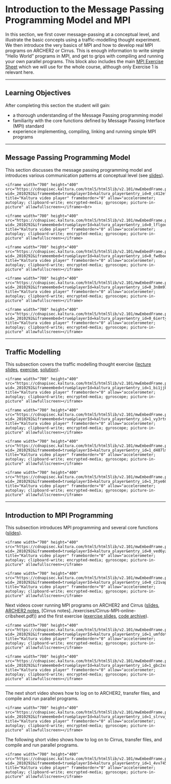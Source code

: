 # Introduction to the Message Passing Programming Model and MPI

In this section, we first cover message-passing at a conceptual level, and illustrate the basic concepts using a traffic-modelling thought experiment. We then introduce the very basics of MPI and how to develop real MPI programs on ARCHER2 or Cirrus. This is enough information to write simple "Hello World" programs in MPI, and get to grips with compiling and running your own parallel programs. This block also includes the main [MPI Exercise Sheet](../exercises/MPP-exercises.pdf) which we will use for the whole course, although only Exercise 1 is relevant here.


---

## Learning Objectives

After completing this section the student will gain:

- a thorough understanding of the Message Passing programming model
- familiarity with the core functions defined by Message Passing Interface (MPI) standard
- experience implementing, compiling, linking and running simple MPI programs

---

## Message Passing Programming Model

This section discusses the message passing programming model and introduces various communication patterns at conceptual level (see [slides](../slides/L01-mpconcepts.pdf)).


```{raw} html
<iframe width="700" height="400" src="https://cdnapisec.kaltura.com/html5/html5lib/v2.101/mwEmbedFrame.php/p/2010292/uiconf_id/32599141/entry_id/0_c412efsc?wid=_2010292&iframeembed=true&playerId=kaltura_player&entry_id=0_c412efsc&flashvars[streamerType]=auto&flashvars[localizationCode]=en&flashvars[leadWithHTML5]=true&flashvars[sideBarContainer.plugin]=true&flashvars[sideBarContainer.position]=left&flashvars[sideBarContainer.clickToClose]=true&flashvars[chapters.plugin]=true&flashvars[chapters.layout]=vertical&flashvars[chapters.thumbnailRotator]=false&flashvars[streamSelector.plugin]=true&flashvars[EmbedPlayer.SpinnerTarget]=videoHolder&flashvars[dualScreen.plugin]=true&flashvars[Kaltura.addCrossoriginToIframe]=true&&wid=1_yqbkuvyi#" title="Kaltura video player" frameborder="0" allow="accelerometer; autoplay; clipboard-write; encrypted-media; gyroscope; picture-in-picture" allowfullscreen></iframe><br>
```


```{raw} html
<iframe width="700" height="400" src="https://cdnapisec.kaltura.com/html5/html5lib/v2.101/mwEmbedFrame.php/p/2010292/uiconf_id/32599141/entry_id/0_lflgoo4i?wid=_2010292&iframeembed=true&playerId=kaltura_player&entry_id=0_lflgoo4i&flashvars[streamerType]=auto&flashvars[localizationCode]=en&flashvars[leadWithHTML5]=true&flashvars[sideBarContainer.plugin]=true&flashvars[sideBarContainer.position]=left&flashvars[sideBarContainer.clickToClose]=true&flashvars[chapters.plugin]=true&flashvars[chapters.layout]=vertical&flashvars[chapters.thumbnailRotator]=false&flashvars[streamSelector.plugin]=true&flashvars[EmbedPlayer.SpinnerTarget]=videoHolder&flashvars[dualScreen.plugin]=true&flashvars[Kaltura.addCrossoriginToIframe]=true&&wid=1_f5012d3k#" title="Kaltura video player" frameborder="0" allow="accelerometer; autoplay; clipboard-write; encrypted-media; gyroscope; picture-in-picture" allowfullscreen></iframe>
```


```{raw} html
<iframe width="700" height="400" src="https://cdnapisec.kaltura.com/html5/html5lib/v2.101/mwEmbedFrame.php/p/2010292/uiconf_id/32599141/entry_id/0_fwdboeov?wid=_2010292&iframeembed=true&playerId=kaltura_player&entry_id=0_fwdboeov&flashvars[streamerType]=auto&flashvars[localizationCode]=en&flashvars[leadWithHTML5]=true&flashvars[sideBarContainer.plugin]=true&flashvars[sideBarContainer.position]=left&flashvars[sideBarContainer.clickToClose]=true&flashvars[chapters.plugin]=true&flashvars[chapters.layout]=vertical&flashvars[chapters.thumbnailRotator]=false&flashvars[streamSelector.plugin]=true&flashvars[EmbedPlayer.SpinnerTarget]=videoHolder&flashvars[dualScreen.plugin]=true&flashvars[Kaltura.addCrossoriginToIframe]=true&&wid=1_scjqk5du#" title="Kaltura video player" frameborder="0" allow="accelerometer; autoplay; clipboard-write; encrypted-media; gyroscope; picture-in-picture" allowfullscreen></iframe>
```


```{raw} html
<iframe width="700" height="400" src="https://cdnapisec.kaltura.com/html5/html5lib/v2.101/mwEmbedFrame.php/p/2010292/uiconf_id/32599141/entry_id/0_3n8m97ku?wid=_2010292&iframeembed=true&playerId=kaltura_player&entry_id=0_3n8m97ku&flashvars[streamerType]=auto&flashvars[localizationCode]=en&flashvars[leadWithHTML5]=true&flashvars[sideBarContainer.plugin]=true&flashvars[sideBarContainer.position]=left&flashvars[sideBarContainer.clickToClose]=true&flashvars[chapters.plugin]=true&flashvars[chapters.layout]=vertical&flashvars[chapters.thumbnailRotator]=false&flashvars[streamSelector.plugin]=true&flashvars[EmbedPlayer.SpinnerTarget]=videoHolder&flashvars[dualScreen.plugin]=true&flashvars[Kaltura.addCrossoriginToIframe]=true&&wid=1_unhjgkup#" title="Kaltura video player" frameborder="0" allow="accelerometer; autoplay; clipboard-write; encrypted-media; gyroscope; picture-in-picture" allowfullscreen></iframe>
```


```{raw} html
<iframe width="700" height="400" src="https://cdnapisec.kaltura.com/html5/html5lib/v2.101/mwEmbedFrame.php/p/2010292/uiconf_id/32599141/entry_id/0_6iertyie?wid=_2010292&iframeembed=true&playerId=kaltura_player&entry_id=0_6iertyie&flashvars[streamerType]=auto&flashvars[localizationCode]=en&flashvars[leadWithHTML5]=true&flashvars[sideBarContainer.plugin]=true&flashvars[sideBarContainer.position]=left&flashvars[sideBarContainer.clickToClose]=true&flashvars[chapters.plugin]=true&flashvars[chapters.layout]=vertical&flashvars[chapters.thumbnailRotator]=false&flashvars[streamSelector.plugin]=true&flashvars[EmbedPlayer.SpinnerTarget]=videoHolder&flashvars[dualScreen.plugin]=true&flashvars[Kaltura.addCrossoriginToIframe]=true&&wid=1_0574knep#" title="Kaltura video player" frameborder="0" allow="accelerometer; autoplay; clipboard-write; encrypted-media; gyroscope; picture-in-picture" allowfullscreen></iframe>
```

---

## Traffic Modelling

This subsection covers the traffic modelling thought exercise ([lecture slides](../exercises/E01-traffic-MSc.pdf), [exercise](../exercises/traffic-modelling-exercise.pdf), [solution](../exercises/traffic-modelling-solution.pdf)).


```{raw} html
<iframe width="700" height="400" src="https://cdnapisec.kaltura.com/html5/html5lib/v2.101/mwEmbedFrame.php/p/2010292/uiconf_id/32599141/entry_id/1_bi1jjb9w?wid=_2010292&iframeembed=true&playerId=kaltura_player&entry_id=1_bi1jjb9w&flashvars[streamerType]=auto&flashvars[localizationCode]=en&flashvars[leadWithHTML5]=true&flashvars[sideBarContainer.plugin]=true&flashvars[sideBarContainer.position]=left&flashvars[sideBarContainer.clickToClose]=true&flashvars[chapters.plugin]=true&flashvars[chapters.layout]=vertical&flashvars[chapters.thumbnailRotator]=false&flashvars[streamSelector.plugin]=true&flashvars[EmbedPlayer.SpinnerTarget]=videoHolder&flashvars[dualScreen.plugin]=true&flashvars[Kaltura.addCrossoriginToIframe]=true&&wid=1_kv1mwzcv#" title="Kaltura video player" frameborder="0" allow="accelerometer; autoplay; clipboard-write; encrypted-media; gyroscope; picture-in-picture" allowfullscreen></iframe>
```


```{raw} html
<iframe width="700" height="400" src="https://cdnapisec.kaltura.com/html5/html5lib/v2.101/mwEmbedFrame.php/p/2010292/uiconf_id/32599141/entry_id/1_vy3rtneb?wid=_2010292&iframeembed=true&playerId=kaltura_player&entry_id=1_vy3rtneb&flashvars[streamerType]=auto&flashvars[localizationCode]=en&flashvars[leadWithHTML5]=true&flashvars[sideBarContainer.plugin]=true&flashvars[sideBarContainer.position]=left&flashvars[sideBarContainer.clickToClose]=true&flashvars[chapters.plugin]=true&flashvars[chapters.layout]=vertical&flashvars[chapters.thumbnailRotator]=false&flashvars[streamSelector.plugin]=true&flashvars[EmbedPlayer.SpinnerTarget]=videoHolder&flashvars[dualScreen.plugin]=true&flashvars[Kaltura.addCrossoriginToIframe]=true&&wid=1_bzzwlfw2#" title="Kaltura video player" frameborder="0" allow="accelerometer; autoplay; clipboard-write; encrypted-media; gyroscope; picture-in-picture" allowfullscreen></iframe>
```


```{raw} html
<iframe width="700" height="400" src="https://cdnapisec.kaltura.com/html5/html5lib/v2.101/mwEmbedFrame.php/p/2010292/uiconf_id/32599141/entry_id/1_d487lmed?wid=_2010292&iframeembed=true&playerId=kaltura_player&entry_id=1_d487lmed&flashvars[streamerType]=auto&flashvars[localizationCode]=en&flashvars[leadWithHTML5]=true&flashvars[sideBarContainer.plugin]=true&flashvars[sideBarContainer.position]=left&flashvars[sideBarContainer.clickToClose]=true&flashvars[chapters.plugin]=true&flashvars[chapters.layout]=vertical&flashvars[chapters.thumbnailRotator]=false&flashvars[streamSelector.plugin]=true&flashvars[EmbedPlayer.SpinnerTarget]=videoHolder&flashvars[dualScreen.plugin]=true&flashvars[Kaltura.addCrossoriginToIframe]=true&&wid=1_yb7yy8lb#" title="Kaltura video player" frameborder="0" allow="accelerometer; autoplay; clipboard-write; encrypted-media; gyroscope; picture-in-picture" allowfullscreen></iframe>
```


```{raw} html
<iframe width="700" height="400" src="https://cdnapisec.kaltura.com/html5/html5lib/v2.101/mwEmbedFrame.php/p/2010292/uiconf_id/32599141/entry_id/1_3tye6090?wid=_2010292&iframeembed=true&playerId=kaltura_player&entry_id=1_3tye6090&flashvars[streamerType]=auto&flashvars[localizationCode]=en&flashvars[leadWithHTML5]=true&flashvars[sideBarContainer.plugin]=true&flashvars[sideBarContainer.position]=left&flashvars[sideBarContainer.clickToClose]=true&flashvars[chapters.plugin]=true&flashvars[chapters.layout]=vertical&flashvars[chapters.thumbnailRotator]=false&flashvars[streamSelector.plugin]=true&flashvars[EmbedPlayer.SpinnerTarget]=videoHolder&flashvars[dualScreen.plugin]=true&flashvars[Kaltura.addCrossoriginToIframe]=true&&wid=1_j3qh2bgq#" title="Kaltura video player" frameborder="0" allow="accelerometer; autoplay; clipboard-write; encrypted-media; gyroscope; picture-in-picture" allowfullscreen></iframe>
```

---


## Introduction to MPI Programming


This subsection introduces MPI programming and several core functions ([slides](../slides/L02-intro.pdf)).


```{raw} html
<iframe width="700" height="400" src="https://cdnapisec.kaltura.com/html5/html5lib/v2.101/mwEmbedFrame.php/p/2010292/uiconf_id/32599141/entry_id/0_ved6yzqa?wid=_2010292&iframeembed=true&playerId=kaltura_player&entry_id=0_ved6yzqa&flashvars[streamerType]=auto&flashvars[localizationCode]=en&flashvars[leadWithHTML5]=true&flashvars[sideBarContainer.plugin]=true&flashvars[sideBarContainer.position]=left&flashvars[sideBarContainer.clickToClose]=true&flashvars[chapters.plugin]=true&flashvars[chapters.layout]=vertical&flashvars[chapters.thumbnailRotator]=false&flashvars[streamSelector.plugin]=true&flashvars[EmbedPlayer.SpinnerTarget]=videoHolder&flashvars[dualScreen.plugin]=true&flashvars[Kaltura.addCrossoriginToIframe]=true&&wid=1_qbqm7517#" title="Kaltura video player" frameborder="0" allow="accelerometer; autoplay; clipboard-write; encrypted-media; gyroscope; picture-in-picture" allowfullscreen></iframe>
```


```{raw} html
<iframe width="700" height="400" src="https://cdnapisec.kaltura.com/html5/html5lib/v2.101/mwEmbedFrame.php/p/2010292/uiconf_id/32599141/entry_id/0_c21vap59?wid=_2010292&iframeembed=true&playerId=kaltura_player&entry_id=0_c21vap59&flashvars[streamerType]=auto&flashvars[localizationCode]=en&flashvars[leadWithHTML5]=true&flashvars[sideBarContainer.plugin]=true&flashvars[sideBarContainer.position]=left&flashvars[sideBarContainer.clickToClose]=true&flashvars[chapters.plugin]=true&flashvars[chapters.layout]=vertical&flashvars[chapters.thumbnailRotator]=false&flashvars[streamSelector.plugin]=true&flashvars[EmbedPlayer.SpinnerTarget]=videoHolder&flashvars[dualScreen.plugin]=true&flashvars[Kaltura.addCrossoriginToIframe]=true&&wid=1_uqd00t6i#" title="Kaltura video player" frameborder="0" allow="accelerometer; autoplay; clipboard-write; encrypted-media; gyroscope; picture-in-picture" allowfullscreen></iframe>
```

Next videos cover running MPI programs on ARCHER2 and Cirrus ([slides](../slides/L03-archer2-cirrus-mpi.pdf), [ARCHER2 notes](../exercises/ARCHER2-MPI-online-cribsheet.pdf), [Cirrus notes]../exercises/Cirrus-MPI-online-cribsheet.pdf)) and the first exercise ([exercise slides](../exercises/MPP-exercises.pdf), [code archive](../exercises/MPP-templates.tar)).


```{raw} html
<iframe width="700" height="400" src="https://cdnapisec.kaltura.com/html5/html5lib/v2.101/mwEmbedFrame.php/p/2010292/uiconf_id/32599141/entry_id/1_umfdoth2?wid=_2010292&iframeembed=true&playerId=kaltura_player&entry_id=1_umfdoth2&flashvars[streamerType]=auto&flashvars[localizationCode]=en&flashvars[leadWithHTML5]=true&flashvars[sideBarContainer.plugin]=true&flashvars[sideBarContainer.position]=left&flashvars[sideBarContainer.clickToClose]=true&flashvars[chapters.plugin]=true&flashvars[chapters.layout]=vertical&flashvars[chapters.thumbnailRotator]=false&flashvars[streamSelector.plugin]=true&flashvars[EmbedPlayer.SpinnerTarget]=videoHolder&flashvars[dualScreen.plugin]=true&flashvars[Kaltura.addCrossoriginToIframe]=true&&wid=1_4tgdelpv#" title="Kaltura video player" frameborder="0" allow="accelerometer; autoplay; clipboard-write; encrypted-media; gyroscope; picture-in-picture" allowfullscreen></iframe>
```


```{raw} html
<iframe width="700" height="400" src="https://cdnapisec.kaltura.com/html5/html5lib/v2.101/mwEmbedFrame.php/p/2010292/uiconf_id/32599141/entry_id/1_gbc2xd7q?wid=_2010292&iframeembed=true&playerId=kaltura_player&entry_id=1_gbc2xd7q&flashvars[streamerType]=auto&flashvars[localizationCode]=en&flashvars[leadWithHTML5]=true&flashvars[sideBarContainer.plugin]=true&flashvars[sideBarContainer.position]=left&flashvars[sideBarContainer.clickToClose]=true&flashvars[chapters.plugin]=true&flashvars[chapters.layout]=vertical&flashvars[chapters.thumbnailRotator]=false&flashvars[streamSelector.plugin]=true&flashvars[EmbedPlayer.SpinnerTarget]=videoHolder&flashvars[dualScreen.plugin]=true&flashvars[Kaltura.addCrossoriginToIframe]=true&&wid=1_9veiwa9d#" title="Kaltura video player" frameborder="0" allow="accelerometer; autoplay; clipboard-write; encrypted-media; gyroscope; picture-in-picture" allowfullscreen></iframe>
```

---

The next short video shows how to log on to ARCHER2, transfer files, and compile and run parallel programs.


```{raw} html
<iframe width="700" height="400" src="https://cdnapisec.kaltura.com/html5/html5lib/v2.101/mwEmbedFrame.php/p/2010292/uiconf_id/32599141/entry_id/1_slrvujkg?wid=_2010292&iframeembed=true&playerId=kaltura_player&entry_id=1_slrvujkg&flashvars[streamerType]=auto&flashvars[localizationCode]=en&flashvars[leadWithHTML5]=true&flashvars[sideBarContainer.plugin]=true&flashvars[sideBarContainer.position]=left&flashvars[sideBarContainer.clickToClose]=true&flashvars[chapters.plugin]=true&flashvars[chapters.layout]=vertical&flashvars[chapters.thumbnailRotator]=false&flashvars[streamSelector.plugin]=true&flashvars[EmbedPlayer.SpinnerTarget]=videoHolder&flashvars[dualScreen.plugin]=true&flashvars[Kaltura.addCrossoriginToIframe]=true&&wid=1_lo305y3c#" title="Kaltura video player" frameborder="0" allow="accelerometer; autoplay; clipboard-write; encrypted-media; gyroscope; picture-in-picture" allowfullscreen></iframe>
```

The following short video shows how to log on to Cirrus, transfer files, and compile and run parallel programs.


```{raw} html
<iframe width="700" height="400" src="https://cdnapisec.kaltura.com/html5/html5lib/v2.101/mwEmbedFrame.php/p/2010292/uiconf_id/32599141/entry_id/1_4vv745wp?wid=_2010292&iframeembed=true&playerId=kaltura_player&entry_id=1_4vv745wp&flashvars[streamerType]=auto&flashvars[localizationCode]=en&flashvars[leadWithHTML5]=true&flashvars[sideBarContainer.plugin]=true&flashvars[sideBarContainer.position]=left&flashvars[sideBarContainer.clickToClose]=true&flashvars[chapters.plugin]=true&flashvars[chapters.layout]=vertical&flashvars[chapters.thumbnailRotator]=false&flashvars[streamSelector.plugin]=true&flashvars[EmbedPlayer.SpinnerTarget]=videoHolder&flashvars[dualScreen.plugin]=true&flashvars[Kaltura.addCrossoriginToIframe]=true&&wid=1_570vnzcb#" title="Kaltura video player" frameborder="0" allow="accelerometer; autoplay; clipboard-write; encrypted-media; gyroscope; picture-in-picture" allowfullscreen></iframe>
```
